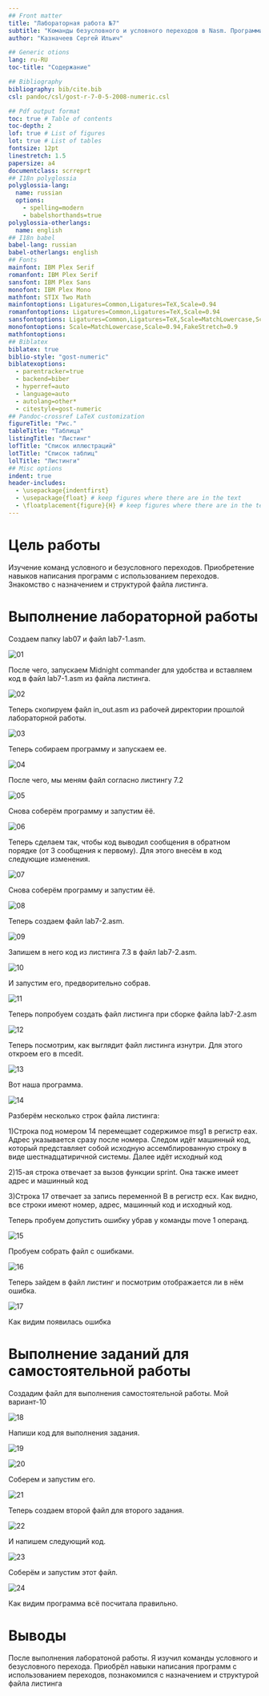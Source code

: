 ```yaml
---
## Front matter
title: "Лабораторная работа №7"
subtitle: "Команды безусловного и условного переходов в Nasm. Программирование ветвлений."
author: "Казначеев Сергей Ильич"

## Generic otions
lang: ru-RU
toc-title: "Содержание"

## Bibliography
bibliography: bib/cite.bib
csl: pandoc/csl/gost-r-7-0-5-2008-numeric.csl

## Pdf output format
toc: true # Table of contents
toc-depth: 2
lof: true # List of figures
lot: true # List of tables
fontsize: 12pt
linestretch: 1.5
papersize: a4
documentclass: scrreprt
## I18n polyglossia
polyglossia-lang:
  name: russian
  options:
	- spelling=modern
	- babelshorthands=true
polyglossia-otherlangs:
  name: english
## I18n babel
babel-lang: russian
babel-otherlangs: english
## Fonts
mainfont: IBM Plex Serif
romanfont: IBM Plex Serif
sansfont: IBM Plex Sans
monofont: IBM Plex Mono
mathfont: STIX Two Math
mainfontoptions: Ligatures=Common,Ligatures=TeX,Scale=0.94
romanfontoptions: Ligatures=Common,Ligatures=TeX,Scale=0.94
sansfontoptions: Ligatures=Common,Ligatures=TeX,Scale=MatchLowercase,Scale=0.94
monofontoptions: Scale=MatchLowercase,Scale=0.94,FakeStretch=0.9
mathfontoptions:
## Biblatex
biblatex: true
biblio-style: "gost-numeric"
biblatexoptions:
  - parentracker=true
  - backend=biber
  - hyperref=auto
  - language=auto
  - autolang=other*
  - citestyle=gost-numeric
## Pandoc-crossref LaTeX customization
figureTitle: "Рис."
tableTitle: "Таблица"
listingTitle: "Листинг"
lofTitle: "Список иллюстраций"
lotTitle: "Список таблиц"
lolTitle: "Листинги"
## Misc options
indent: true
header-includes:
  - \usepackage{indentfirst}
  - \usepackage{float} # keep figures where there are in the text
  - \floatplacement{figure}{H} # keep figures where there are in the text
---
```

# Цель работы

Изучение команд условного и безусловного переходов. Приобретение навыков написания программ с использованием переходов. Знакомство с назначением и структурой файла листинга.

# Выполнение лабораторной работы
Создаем папку lab07 и файл lab7-1.asm.

![01](image/01.png)

После чего, запускаем  Midnight commander для удобства  и вставляем код в файл lab7-1.asm из файла листинга.

![02](image/02.png)

Теперь скопируем файл in_out.asm из рабочей директории прошлой лабораторной работы.

![03](image/03.png)

Теперь собираем программу и запускаем ее.

![04](image/04.png)

После чего, мы меням файл согласно листингу 7.2

![05](image/05.png)

Снова соберём программу и запустим ёё.

![06](image/06.png)

Теперь сделаем так, чтобы код выводил сообщения в обратном порядке (от 3 сообщения к первому). Для этого внесём в код следующие изменения.

![07](image/07.png)

Снова соберём программу и запустим ёё.

![08](image/08.png)

Теперь создаем файл  lab7-2.asm.

![09](image/09.png)

Запишем в него код из листинга 7.3 в файл lab7-2.asm.

![10](image/10.png)

И запустим его, предворительно собрав.

![11](image/11.png)

Теперь попробуем создать файл листинга при сборке файла lab7-2.asm

![12](image/12.png)

Теперь посмотрим, как выглядит файл листинга изнутри. Для этого откроем его в mcedit.

![13](image/13.png)

Вот наша программа.

![14](image/14.png)

Разберём несколько строк файла листинга:

1)Строка под номером 14 перемещает содержимое msg1 в регистр eax. Адрес указывается сразу после номера. Следом идёт машинный код, который представляет собой исходную ассемблированную строку в виде шестнадцатиричной системы. Далее идёт исходный код

2)15-ая строка отвечает за вызов функции sprint. Она также имеет адрес и машинный код

3)Строка 17 отвечает за запись переменной B в регистр ecx. Как видно, все строки имеют номер, адрес, машинный код и исходный код. 

Теперь пробуем допустить ошибку убрав у команды move 1 операнд.

![15](image/15.png)

Пробуем собрать файл с ошибками.

![16](image/16.png)

Теперь зайдем в файл листинг и посмотрим отображается ли в нём ошибка.

![17](image/17.png)

Как видим появилась ошибка 

# Выполнение заданий для самостоятельной работы 

Создадим файл для выполнения самостоятельной работы. Мой вариант-10

![18](image/18.png)

Напиши код для выполнения задания.

![19](image/19.png)

![20](image/20.png)

Соберем и запустим его.

![21](image/21.png)

Теперь создаем второй файл для второго задания.

![22](image/22.png)

И напишем следующий код.

![23](image/23.png)

Соберём и запустим этот файл.

![24](image/24.png)

Как видим программа всё посчитала правильно.

# Выводы
После выполнения лаборатоной работы. Я изучил команды условного и безусловного перехода. Приобрёл навыки написания программ с использованием переходов, познакомился с назначением и структурой файла листинга 


